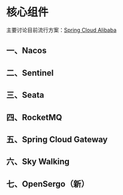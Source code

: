 # 核心组件

主要讨论目前流行方案：[Spring Cloud Alibaba](https://sca.aliyun.com/)

## 一、Nacos

## 二、Sentinel

## 三、Seata

## 四、RocketMQ

## 五、Spring Cloud Gateway

## 六、Sky Walking

## 七、OpenSergo（新）
